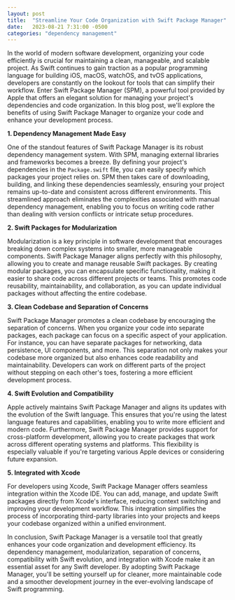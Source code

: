```yaml
---
layout: post
title:  "Streamline Your Code Organization with Swift Package Manager"
date:   2023-08-21 7:31:00 -0500
categories: "dependency management"
---
```

In the world of modern software development, organizing your code efficiently is crucial for maintaining a clean, manageable, and scalable project. As Swift continues to gain traction as a popular programming language for building iOS, macOS, watchOS, and tvOS applications, developers are constantly on the lookout for tools that can simplify their workflow. Enter Swift Package Manager (SPM), a powerful tool provided by Apple that offers an elegant solution for managing your project's dependencies and code organization. In this blog post, we'll explore the benefits of using Swift Package Manager to organize your code and enhance your development process.

**1. Dependency Management Made Easy**

One of the standout features of Swift Package Manager is its robust dependency management system. With SPM, managing external libraries and frameworks becomes a breeze. By defining your project's dependencies in the `Package.swift` file, you can easily specify which packages your project relies on. SPM then takes care of downloading, building, and linking these dependencies seamlessly, ensuring your project remains up-to-date and consistent across different environments. This streamlined approach eliminates the complexities associated with manual dependency management, enabling you to focus on writing code rather than dealing with version conflicts or intricate setup procedures.

**2. Swift Packages for Modularization**

Modularization is a key principle in software development that encourages breaking down complex systems into smaller, more manageable components. Swift Package Manager aligns perfectly with this philosophy, allowing you to create and manage reusable Swift packages. By creating modular packages, you can encapsulate specific functionality, making it easier to share code across different projects or teams. This promotes code reusability, maintainability, and collaboration, as you can update individual packages without affecting the entire codebase.

**3. Clean Codebase and Separation of Concerns**

Swift Package Manager promotes a clean codebase by encouraging the separation of concerns. When you organize your code into separate packages, each package can focus on a specific aspect of your application. For instance, you can have separate packages for networking, data persistence, UI components, and more. This separation not only makes your codebase more organized but also enhances code readability and maintainability. Developers can work on different parts of the project without stepping on each other's toes, fostering a more efficient development process.

**4. Swift Evolution and Compatibility**

Apple actively maintains Swift Package Manager and aligns its updates with the evolution of the Swift language. This ensures that you're using the latest language features and capabilities, enabling you to write more efficient and modern code. Furthermore, Swift Package Manager provides support for cross-platform development, allowing you to create packages that work across different operating systems and platforms. This flexibility is especially valuable if you're targeting various Apple devices or considering future expansion.

**5. Integrated with Xcode**

For developers using Xcode, Swift Package Manager offers seamless integration within the Xcode IDE. You can add, manage, and update Swift packages directly from Xcode's interface, reducing context switching and improving your development workflow. This integration simplifies the process of incorporating third-party libraries into your projects and keeps your codebase organized within a unified environment.

In conclusion, Swift Package Manager is a versatile tool that greatly enhances your code organization and development efficiency. Its dependency management, modularization, separation of concerns, compatibility with Swift evolution, and integration with Xcode make it an essential asset for any Swift developer. By adopting Swift Package Manager, you'll be setting yourself up for cleaner, more maintainable code and a smoother development journey in the ever-evolving landscape of Swift programming.
